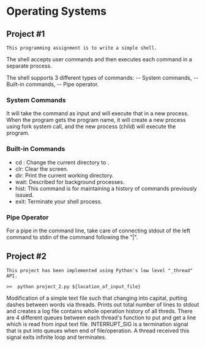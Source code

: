# Operating Systems

## Project #1
    This programming assignment is to write a simple shell.
The shell accepts user commands and then executes each command in a separate process.

The shell supports 3 different types of commands:
-- System commands,
-- Built-in commands,
-- Pipe operator.

### System Commands
  It will take the command as input and will execute that in a new process. When the program
  gets the program name, it will create a new process using fork system call, and the new
  process (child) will execute the program.

### Built-in Commands
  - cd <directory>: Change the current directory to <directory>.
  - clr: Clear the screen.
  - dir: Print the current working directory.
  - wait: Described for background processes.
  - hist: This command is for maintaining a history of commands previously issued.
  - exit: Terminate your shell process.
  
### Pipe Operator
For a pipe in the command line, take care of connecting stdout of the left command to stdin of the command following the "|".

## Project #2
    This project has been implemented using Python's low level "_thread" API.
    
    >>  python project_2.py ${location_of_input_file}
Modification of a simple text file such that changing into capital, putting dashes between words via threads. Prints out total number of lines to stdout and creates a log file contains whole operation history of all threds.
There are 4 different queues between each thread's function to put and get a line which is read from input text file. INTERRUPT_SIG is a termination signal that is put into queues when end of file/operation. A thread received this signal exits infinite loop and terminates.
